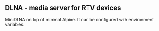 ## DLNA - media server for RTV devices

MiniDLNA on top of minimal Alpine.
It can be configured with environment variables.